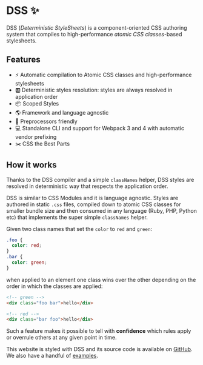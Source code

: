 # DSS ✨

DSS (_Deterministic StyleSheets_) is a component-oriented CSS authoring system that compiles to high-performance _atomic CSS classes_-based stylesheets.

## Features

* ⚡️ Automatic compilation to Atomic CSS classes and high-performance stylesheets
* 🆎 Deterministic styles resolution: styles are always resolved in application order
* 📦 Scoped Styles
* 🌎 Framework and language agnostic
* 🤝 Preprocessors friendly
* 💻 Standalone CLI and support for Webpack 3 and 4 with automatic vendor prefixing
* ✂️ CSS the Best Parts

## How it works

Thanks to the DSS compiler and a simple `classNames` helper, DSS styles are resolved in deterministic way that respects the application order.

DSS is similar to CSS Modules and it is language agnostic. Styles are authored in static `.css` files, compiled down to atomic CSS classes for smaller bundle size and then consumed in any language (Ruby, PHP, Python etc) that implements the super simple `classNames` helper.

Given two class names that set the `color` to `red` and `green`:

```css
.foo {
  color: red;
}
.bar {
  color: green;
}
```

when applied to an element one class wins over the other depending on the order in which the classes are applied:

```html
<!-- green -->
<div class="foo bar">hello</div>

<!-- red -->
<div class="bar foo">hello</div>
```

Such a feature makes it possible to tell with **confidence** which rules apply or overrule others at any given point in time.

This website is styled with DSS and its source code is available on [GitHub](https://github.com/giuseppeg/dss/tree/master/website). We also have a handful of [examples](https://github.com/giuseppeg/dss/tree/master/examples).
